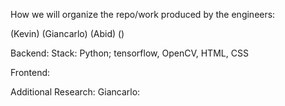 How we will organize the repo/work produced by the engineers:

(Kevin) (Giancarlo) (Abid) ()

Backend:
  Stack: Python; tensorflow, OpenCV, HTML, CSS 

Frontend:

Additional Research:
Giancarlo: 
